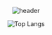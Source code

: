 <div align="center">
  
![header](https://capsule-render.vercel.app/api?type=waving&color=0:DDC6B6,100:333D79&text=Minseo%20Kim%20🐍&animation=twinkling&fontColor=FCFBFA&fontSize=35&fontAlignY=47&height=250)

![Top Langs](https://github-readme-stats.vercel.app/api/top-langs/?username=MinseoK1m&theme=onedark&layout=compact)
</div>


<!--
**MinseoK1m/MinseoK1m** is a ✨ _special_ ✨ repository because its `README.md` (this file) appears on your GitHub profile.

Here are some ideas to get you started:

- 🔭 I’m currently working on ...
- 🌱 I’m currently learning ...
- 👯 I’m looking to collaborate on ...
- 🤔 I’m looking for help with ...
- 💬 Ask me about ...
- 📫 How to reach me: ...
- 😄 Pronouns: ...
- ⚡ Fun fact: ...
-->
